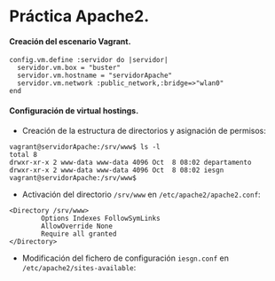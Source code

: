 # Práctica Apache2.
#### Creación del escenario Vagrant.
~~~
config.vm.define :servidor do |servidor|  
  servidor.vm.box = "buster"
  servidor.vm.hostname = "servidorApache"
  servidor.vm.network :public_network,:bridge=>"wlan0"
end
~~~

#### Configuración de virtual hostings.
- Creación de la estructura de directorios y asignación de permisos:
~~~
vagrant@servidorApache:/srv/www$ ls -l
total 8
drwxr-xr-x 2 www-data www-data 4096 Oct  8 08:02 departamento
drwxr-xr-x 2 www-data www-data 4096 Oct  8 08:02 iesgn
vagrant@servidorApache:/srv/www$ 
~~~

- Activación del directorio `/srv/www` en `/etc/apache2/apache2.conf`:
~~~
<Directory /srv/www>
        Options Indexes FollowSymLinks
        AllowOverride None
        Require all granted
</Directory>
~~~

- Modificación del fichero de configuración `iesgn.conf` en `/etc/apache2/sites-available`:
~~~

~~~